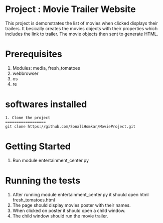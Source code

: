 Project : Movie Trailer Website
======================================
This project is demonstrates the list of movies when clicked displays their trailers.
It besically creates the movies objects with their properties which includes the link to trailer.
The movie objects then sent to generate HTML.


Prerequisites
============
1. Modules: media, fresh_tomatoes
2. webbrowser
3. os
4. re

softwares installed
==================
	1. Clone the project
	==================
	git clone https://github.com/SonaliHomkar/MovieProject.git
	

Getting Started
==============
1. Run module entertainment_center.py


Running the tests
========================
1. After running module entertainment_center.py it should open html fresh_tomatoes.html
2. The page should display movies poster with their names.
3. When clicked on poster it should open a child window.
4. The child window should run the movie trailer. 	
